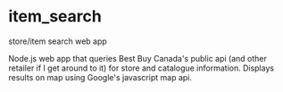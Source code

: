 # item_search
store/item search web app

Node.js web app that queries Best Buy Canada's public api (and other retailer if I get around to it) for store and catalogue information.
Displays results on map using Google's javascript map api.
